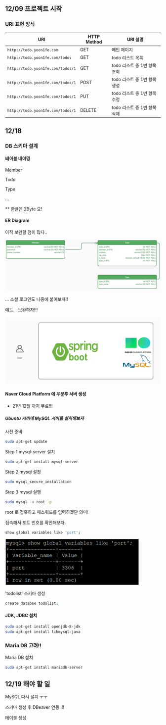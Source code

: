 ## 12/09 프로젝트 시작



### URI 표현 방식

| URI                               | HTTP Method | URI 설명                     |
| --------------------------------- | ----------- | ---------------------------- |
| `http://todo.yoon1fe.com`         | GET         | 메인 페이지                  |
| `http://todo.yoon1fe.com/todos`   | GET         | todo 리스트 목록             |
| `http://todo.yoon1fe.com/todos/1` | GET         | todo 리스트 중 1번 항목 조회 |
| `http://todo.yoon1fe.com/todos/1` | POST        | todo 리스트 중 1번 항목 생성 |
| `http://todo.yoon1fe.com/todos/1` | PUT         | todo 리스트 중 1번 항목 수정 |
| `http://todo.yoon1fe.com/todos/1` | DELETE      | todo 리스트 중 1번 항목 삭제 |









## 12/18 

### DB 스키마 설계

#### 테이블 네이밍

Member

Todo

Type

...





** 한글은 2Byte 요!

#### ER Diagram

아직 보완할 점이 많다..

![ERD.png](https://github.com/yoon1fe/Spring-Boot-TodoList/blob/master/pics/ERD.png?raw=true)



... 소셜 로그인도 나중에 붙여보자!!



얘도... 보완하자!!!

![architecture.png](https://github.com/yoon1fe/Spring-Boot-TodoList/blob/master/pics/architecture.png?raw=true)



#### Naver Cloud Platform 에 우분투 서버 생성

 - 21년 12월 까지 무료!!!



##### Ubuntu 서버에 MySQL 서버를 설치해보자



사전 준비

```bash
sudo apt-get update
```



Step 1 mysql-server 설치

```bash
sudo apt-get install mysql-server
```



Step 2 mysql 설정

```bash
sudo mysql_secure_installation
```



Step 3 mysql 실행

```bash
sudo mysql -u root -p
```

root 로 접혹하고  패스워드를 입력하겠단 의미!



접속해서 포트 번호를 확인해보자.

```bash
show global variables like 'port';
```



![port.PNG](https://github.com/yoon1fe/Spring-Boot-TodoList/blob/master/pics/port.PNG?raw=true)



'todolist' 스키마 생성

```bash
create databse todolist;
```





#### JDK, JDBC 설치

```bash
sudo apt-get install openjdk-8-jdk
sudo apt-get install libmysql-java
```





### Maria DB 고려!!



Maria DB 설치

```bash
sudo apt-get install mariadb-server
```







## 12/19 해야 할 일

MySQL 다시 설치 ㅜㅜ

스키마 생성 후 DBeaver 연동 !!!

테이블 생성


